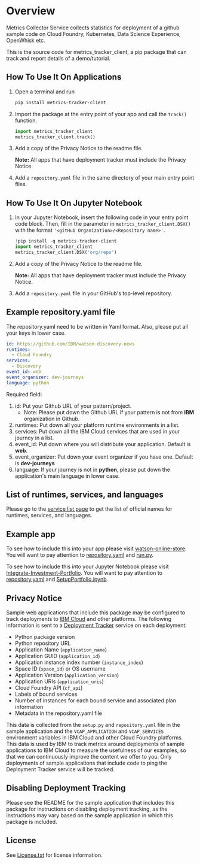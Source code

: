 # Overview

Metrics Collector Service collects statistics for deployment of a github sample code on Cloud Foundry, Kubernetes, Data Science Experience, OpenWhisk etc.

This is the source code for metrics_tracker_client, a pip package that can track and report details of a demo/tutorial.

## How To Use It On Applications

1. Open a terminal and run

   ```bash
   pip install metrics-tracker-client
   ```
2. Import the package at the entry point of your app and call the `track()` function.

    ```python
    import metrics_tracker_client
    metrics_tracker_client.track()
    ```
3. Add a copy of the Privacy Notice to the readme file. 

   **Note:** All apps that have deployment tracker must include the Privacy Notice.

4. Add a `repository.yaml` file in the same directory of your main entry point files.

## How To Use It On Jupyter Notebook

1. In your Jupyter Notebook, insert the following code in your entry point code block. Then, fill in the parameter in `metrics_tracker_client.DSX()` with the format `'<gitHub Organization>/<Repository name>'`.

	```python
	!pip install -q metrics-tracker-client
	import metrics_tracker_client
	metrics_tracker_client.DSX('org/repo')
	```

2. Add a copy of the Privacy Notice to the readme file. 

   **Note:** All apps that have deployment tracker must include the Privacy Notice.

3. Add a `repository.yaml` file in your GitHub's top-level repository.

## Example repository.yaml file

The repository.yaml need to be written in Yaml format. Also, please put all your keys in lower case.

```yaml
id: https://github.com/IBM/watson-discovery-news
runtimes: 
  - Cloud Foundry
services: 
  - Discovery
event_id: web
event_organizer: dev-journeys
language: python
```

Required field:

1. id: Put your Github URL of your pattern/project.
   - Note: Please put down the Github URL if your pattern is not from **IBM** organization in Github.
2. runtimes: Put down all your platform runtime environments in a list.
3. services: Put down all the IBM Cloud services that are used in your journey in a list.
4. event_id: Put down where you will distribute your application. Default is **web**. 
5. event_organizer: Put down your event organizer if you have one. Default is **dev-journeys**
6. language: If your journey is not in **python**, please put down the application's main language in lower case.

## List of runtimes, services, and languages

Please go to the [service list page](https://github.com/IBM/metrics-collector-service/blob/master/docs/service_list.md) to get the list of official names for runtimes, services, and languages.

## Example app

To see how to include this into your app please visit [watson-online-store](https://github.com/IBM/watson-online-store). You will want to pay attention to [repository.yaml](https://github.com/IBM/watson-online-store/blob/master/repository.yaml) and [run.py](https://github.com/IBM/watson-online-store/blob/master/run.py#L184).

To see how to include this into your Jupyter Notebook please visit [Integrate-Investment-Portfolio](https://github.com/IBM/Integrate-Investment-Portfolio). You will want to pay attention to [repository.yaml](https://github.com/IBM/Integrate-Investment-Portfolio/blob/master/repository.yaml) and [SetupPortfolio.ipynb](https://github.com/IBM/Integrate-Investment-Portfolio/blob/master/notebooks/SetupPortfolio.ipynb).

## Privacy Notice

Sample web applications that include this package may be configured to track deployments to [IBM Cloud](https://www.bluemix.net/) and other platforms. The following information is sent to a [Deployment Tracker](https://github.com/IBM/metrics-collector-service) service on each deployment:

* Python package version
* Python repository URL
* Application Name (`application_name`)
* Application GUID (`application_id`)
* Application instance index number (`instance_index`)
* Space ID (`space_id`) or OS username
* Application Version (`application_version`)
* Application URIs (`application_uris`)
* Cloud Foundry API (`cf_api`)
* Labels of bound services
* Number of instances for each bound service and associated plan information
* Metadata in the repository.yaml file

This data is collected from the `setup.py` and `repository.yaml` file in the sample application and the `VCAP_APPLICATION` and `VCAP_SERVICES` environment variables in IBM Cloud and other Cloud Foundry platforms. This data is used by IBM to track metrics around deployments of sample applications to IBM Cloud to measure the usefulness of our examples, so that we can continuously improve the content we offer to you. Only deployments of sample applications that include code to ping the Deployment Tracker service will be tracked.

## Disabling Deployment Tracking

Please see the README for the sample application that includes this package for instructions on disabling deployment tracking, as the instructions may vary based on the sample application in which this package is included.

## License

See [License.txt](License.txt) for license information.
